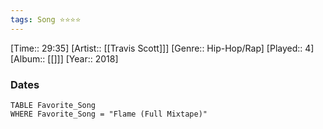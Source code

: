 ```yaml
---
tags: Song ⭐⭐⭐⭐ 
---
```

[Time:: 29:35]
[Artist:: [[Travis Scott]]]
[Genre:: Hip-Hop/Rap]
[Played:: 4]
[Album:: [[]]]
[Year:: 2018]
### Dates
````dataview
TABLE Favorite_Song
WHERE Favorite_Song = "Flame (Full Mixtape)"
````